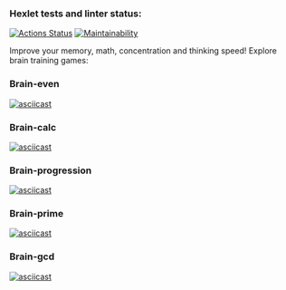 ### Hexlet tests and linter status:
[![Actions Status](https://github.com/nastasja83/frontend-project-44/workflows/hexlet-check/badge.svg)](https://github.com/nastasja83/frontend-project-44/actions)
[![Maintainability](https://api.codeclimate.com/v1/badges/3e1888050ee244d72799/maintainability)](https://codeclimate.com/github/nastasja83/frontend-project-44/maintainability)

Improve your memory, math, concentration and thinking speed!
Explore brain training games:

### Brain-even

[![asciicast](https://asciinema.org/a/YIzKeuKwBdzl4tl4jXgYVuQ8I.svg)](https://asciinema.org/a/YIzKeuKwBdzl4tl4jXgYVuQ8I)

### Brain-calc

[![asciicast](https://asciinema.org/a/Yjz2XMkZ6pe3EgV2ZLcWnWGTG.svg)](https://asciinema.org/a/Yjz2XMkZ6pe3EgV2ZLcWnWGTG)

### Brain-progression

[![asciicast](https://asciinema.org/a/UtsoQUieZi02GAJB0vGSZb0Bj.svg)](https://asciinema.org/a/UtsoQUieZi02GAJB0vGSZb0Bj)

### Brain-prime

[![asciicast](https://asciinema.org/a/f1aaJ3j5S623O4nLpIIgdaDWO.svg)](https://asciinema.org/a/f1aaJ3j5S623O4nLpIIgdaDWO)

### Brain-gcd

[![asciicast](https://asciinema.org/a/fqopaH2gpFDF8f4lLvzYnIOxW.svg)](https://asciinema.org/a/fqopaH2gpFDF8f4lLvzYnIOxW)
